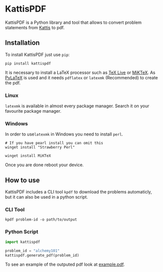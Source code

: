 # KattisPDF

KattisPDF is a Python library and tool that allows to convert problem statements from [Kattis](https://open.kattis.com) to pdf.

## Installation

To install KattisPDF just use `pip`:

```
pip install kattispdf
```

It is necessary to install a LaTeX processor such as [TeX Live](https://tug.org/texlive/) or [MiKTeX](https://miktex.org/). As [PyLaTeX](https://github.com/JelteF/PyLaTeX/tree/master) is used and it needs `pdflatex` or `latexmk` (Recommended) to create the pdf.

### Linux
`latexmk` is available in almost every package manager. Search it on your favourite package manager.
### Windows
In order to use`latexmk` in Windows you need to install `perl`.

```
# If you have pearl install you can omit this
winget install "Strawberry Perl" 
```
```
winget install MiKTeX
```
Once you are done reboot your device.
## How to use
KattisPDF includes a CLI tool `kpdf` to download the problems automaticly, but it can also be used in a python script.
### CLI Tool
```
kpdf problem-id -o path/to/output
```
### Python Script
```python
import kattispdf

problem_id = "alchemy101"
kattispdf.generate_pdf(problem_id)
```

To see an example of the outputed pdf look at [example.pdf](https://github.com/NotTete/kattispdf/blob/main/example.pdf).
